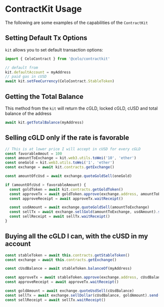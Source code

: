 # ContractKit Usage

The following are some examples of the capabilities of the `ContractKit`

## Setting Default Tx Options

`kit` allows you to set default transaction options:

```ts
import { CeloContract } from '@celo/contractkit'

// default from
kit.defaultAccount = myAddress
// paid gas in cUSD
await kit.setFeeCurrency(CeloContract.StableToken)
```

## Getting the Total Balance

This method from the `kit` will return the cGLD, locked cGLD, cUSD and total balance of the address 

```ts
await kit.getTotalBalance(myAddress)
```


## Selling cGLD only if the rate is favorable

```ts
// This is at lower price I will accept in cUSD for every cGLD
const favorableAmout = 100
const amountToExchange = kit.web3.utils.toWei('10', 'ether')
const oneGold = kit.web3.utils.toWei('1', 'ether')
const exchange = await kit.contracts.getExchange()

const amountOfcUsd = await exchange.quoteGoldSell(oneGold)

if (amountOfcUsd > favorableAmount) {
  const goldToken = await kit.contracts.getGoldToken()
  const approveTx = await goldToken.approve(exchange.address, amountToExchange).send()
  const approveReceipt = await approveTx.waitReceipt()

  const usdAmount = await exchange.quoteGoldSell(amountToExchange)
  const sellTx = await exchange.sellGold(amountToExchange, usdAmount).send()
  const sellReceipt = await sellTx.waitReceipt()
}
```

## Buying all the cGLD I can, with the cUSD in my account

```ts
const stableToken = await this.contracts.getStableToken()
const exchange = await this.contracts.getExchange()

const cUsdBalance = await stableToken.balanceOf(myAddress)

const approveTx = await stableToken.approve(exchange.address, cUsdBalance).send()
const approveReceipt = await approveTx.waitReceipt()

const goldAmount = await exchange.quoteUsdSell(cUsdBalance)
const sellTx = await exchange.sellDollar(cUsdBalance, goldAmount).send()
const sellReceipt = await sellTx.waitReceipt()
```
